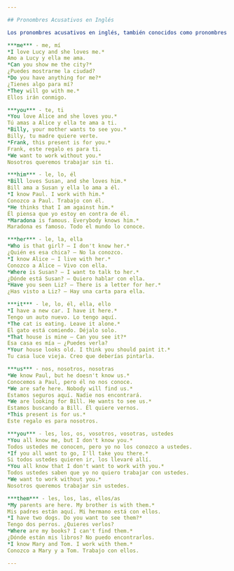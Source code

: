 ```yaml
---

## Pronombres Acusativos en Inglés

Los pronombres acusativos en inglés, también conocidos como pronombres personales complemento, son: *me, you, him, her, it, us, you, them.*

***me*** - me, mí
*I love Lucy and she loves me.*
Amo a Lucy y ella me ama.
*Can you show me the city?*
¿Puedes mostrarme la ciudad?
*Do you have anything for me?*
¿Tienes algo para mí?
*They will go with me.*
Ellos irán conmigo.

***you*** - te, ti
*You love Alice and she loves you.*
Tú amas a Alice y ella te ama a ti.
*Billy, your mother wants to see you.*
Billy, tu madre quiere verte.
*Frank, this present is for you.*
Frank, este regalo es para ti.
*We want to work without you.*
Nosotros queremos trabajar sin ti.

***him*** - le, lo, él
*Bill loves Susan, and she loves him.*
Bill ama a Susan y ella lo ama a él.
*I know Paul. I work with him.*
Conozco a Paul. Trabajo con él.
*He thinks that I am against him.*
Él piensa que yo estoy en contra de él.
*Maradona is famous. Everybody knows him.*
Maradona es famoso. Todo el mundo lo conoce.

***her*** - le, la, ella
*Who is that girl? – I don't know her.*
¿Quién es esa chica? – No la conozco.
*I know Alice – I live with her.*
Conozco a Alice – Vivo con ella.
*Where is Susan? – I want to talk to her.*
¿Dónde está Susan? – Quiero hablar con ella.
*Have you seen Liz? – There is a letter for her.*
¿Has visto a Liz? – Hay una carta para ella.

***it*** - le, lo, él, ella, ello
*I have a new car. I have it here.*
Tengo un auto nuevo. Lo tengo aquí.
*The cat is eating. Leave it alone.*
El gato está comiendo. Déjalo solo.
*That house is mine – Can you see it?*
Esa casa es mía – ¿Puedes verla?
*Your house looks old. I think you should paint it.*
Tu casa luce vieja. Creo que deberías pintarla.

***us*** - nos, nosotros, nosotras
*We know Paul, but he doesn't know us.*
Conocemos a Paul, pero él no nos conoce.
*We are safe here. Nobody will find us.*
Estamos seguros aquí. Nadie nos encontrará.
*We are looking for Bill. He wants to see us.*
Estamos buscando a Bill. Él quiere vernos.
*This present is for us.*
Este regalo es para nosotros.

***you*** - les, los, os, vosotros, vosotras, ustedes
*You all know me, but I don't know you.*
Todos ustedes me conocen, pero yo no los conozco a ustedes.
*If you all want to go, I'll take you there.*
Si todos ustedes quieren ir, los llevaré allí.
*You all know that I don't want to work with you.*
Todos ustedes saben que yo no quiero trabajar con ustedes.
*We want to work without you.*
Nosotros queremos trabajar sin ustedes.

***them*** - les, los, las, ellos/as
*My parents are here. My brother is with them.*
Mis padres están aquí. Mi hermano está con ellos.
*I have two dogs. Do you want to see them?*
Tengo dos perros. ¿Quieres verlos?
*Where are my books? I can't find them.*
¿Dónde están mis libros? No puedo encontrarlos.
*I know Mary and Tom. I work with them.*
Conozco a Mary y a Tom. Trabajo con ellos.

---
```


